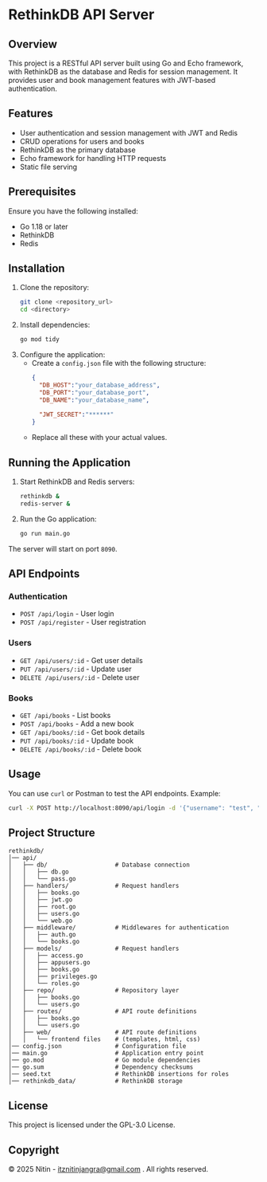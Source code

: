 # RethinkDB API Server

## Overview

This project is a RESTful API server built using Go and Echo framework, with RethinkDB as the database and Redis for session management. It provides user and book management features with JWT-based authentication.

## Features

- User authentication and session management with JWT and Redis
- CRUD operations for users and books
- RethinkDB as the primary database
- Echo framework for handling HTTP requests
- Static file serving

## Prerequisites

Ensure you have the following installed:

- Go 1.18 or later
- RethinkDB
- Redis

## Installation

1. Clone the repository:
   ```sh
   git clone <repository_url>
   cd <directory>
   ```
2. Install dependencies:
   ```sh
   go mod tidy
   ```
3. Configure the application:
   - Create a `config.json` file with the following structure:
     ```json
     {
       "DB_HOST":"your_database_address",
       "DB_PORT":"your_database_port",
       "DB_NAME":"your_database_name",
       
       "JWT_SECRET":"******"
     }
     ```
   - Replace all these with your actual values.

## Running the Application

1. Start RethinkDB and Redis servers:
   ```sh
   rethinkdb &
   redis-server &
   ```
2. Run the Go application:
   ```sh
   go run main.go
   ```

The server will start on port `8090`.

## API Endpoints

### Authentication

- `POST /api/login` - User login
- `POST /api/register` - User registration

### Users

- `GET /api/users/:id` - Get user details
- `PUT /api/users/:id` - Update user
- `DELETE /api/users/:id` - Delete user

### Books

- `GET /api/books` - List books
- `POST /api/books` - Add a new book
- `GET /api/books/:id` - Get book details
- `PUT /api/books/:id` - Update book
- `DELETE /api/books/:id` - Delete book

## Usage

You can use `curl` or Postman to test the API endpoints. Example:

```sh
curl -X POST http://localhost:8090/api/login -d '{"username": "test", "password": "pass"}' -H "Content-Type: application/json"
```

## Project Structure

```
rethinkdb/
│── api/
│   ├── db/                   # Database connection
│   │   ├── db.go                            
│   │   └── pass.go                         
│   ├── handlers/             # Request handlers
│   │   ├── books.go              
│   │   ├── jwt.go                
│   │   ├── root.go               
│   │   ├── users.go              
│   │   └── web.go               
│   ├── middleware/           # Middlewares for authentication 
│   │   ├── auth.go                           
│   │   └── books.go          
│   ├── models/               # Request handlers
│   │   ├── access.go                 
│   │   ├── appusers.go                
│   │   ├── books.go                
│   │   ├── privileges.go                  
│   │   └── roles.go          
│   ├── repo/                 # Repository layer
│   │   ├── books.go                           
│   │   └── users.go          
│   ├── routes/               # API route definitions
│   │   ├── books.go                          
│   │   └── users.go          
│   ├── web/                  # API route definitions
│   │   └── frontend files    # (templates, html, css)          
│── config.json               # Configuration file
│── main.go                   # Application entry point
│── go.mod                    # Go module dependencies
│── go.sum                    # Dependency checksums
│── seed.txt                  # RethinkDB insertions for roles
│── rethinkdb_data/           # RethinkDB storage
```

## License

This project is licensed under the GPL-3.0 License.

## Copyright

© 2025 Nitin - itznitinjangra@gmail.com . All rights reserved.
